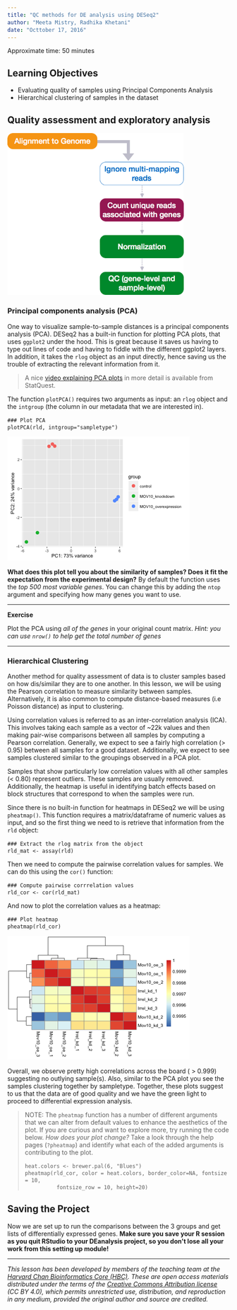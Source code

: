 ```yaml
---
title: "QC methods for DE analysis using DESeq2"
author: "Meeta Mistry, Radhika Khetani"
date: "Octtober 17, 2016"
---
```


Approximate time: 50 minutes

## Learning Objectives 

* Evaluating quality of samples using Principal Components Analysis
* Hierarchical clustering of samples in the dataset


## Quality assessment and exploratory analysis	
<img src="../img/slide12_DGE.png" width="400">

### Principal components analysis (PCA)

One way to visualize sample-to-sample distances is a principal components analysis (PCA). DESeq2 has a built-in function for plotting PCA plots, that uses `ggplot2` under the hood. This is great because it saves us having to type out lines of code and having to fiddle with the different ggplot2 layers. In addition, it takes the `rlog` object as an input directly, hence saving us the trouble of extracting the relevant information from it.

> A nice [video explaining PCA plots](https://www.youtube.com/watch?v=_UVHneBUBW0) in more detail is available from StatQuest.

The function `plotPCA()` requires two arguments as input: an `rlog` object and the `intgroup` (the column in our metadata that we are interested in). 

	### Plot PCA 
	plotPCA(rld, intgroup="sampletype")

![pca](../img/pca_500.png)

**What does this plot tell you about the similarity of samples? Does it fit the expectation from the experimental design?** By default the function uses the *top 500 most variable genes*. You can change this by adding the `ntop` argument and specifying how many genes you want to use.

***

**Exercise**

Plot the PCA using *all of the genes* in your original count matrix. *Hint: you can use `nrow()` to help get the total number of genes*

***

### Hierarchical Clustering

Another method for quality assessment of data is to cluster samples based on how dis/similar they are to one another. In this lesson, we will be using the Pearson correlation to measure similarity between samples. Alternatively, it is also common to compute distance-based measures (i.e Poisson distance) as input to clustering. 


Using correlation values is referred to as an inter-correlation analysis (ICA). This involves taking each sample as a vector of ~22k values and then making pair-wise comparisons between all samples by computing a Pearson correlation. Generally, we expect to see a fairly high correlation (> 0.95) between all samples for a good dataset. Additionally, we expect to see samples clustered similar to the groupings observed in a PCA plot.

Samples that show particularly low correlation values with all other samples (< 0.80) represent outliers. These samples are usually removed. Additionally, the heatmap is useful in identifying batch effects based on block structures that correspond to when the samples were run.

Since there is no built-in function for heatmaps in DESeq2 we will be using `pheatmap()`. This function requires a matrix/dataframe of numeric values as input, and so the first thing we need to is retrieve that information from the `rld` object:
	
	### Extract the rlog matrix from the object
	rld_mat <- assay(rld) 

Then we need to compute the pairwise correlation values for samples. We can do this using the `cor()` function:

	### Compute pairwise corrrelation values
	rld_cor <- cor(rld_mat)


And now to plot the correlation values as a heatmap:

	### Plot heatmap
	pheatmap(rld_cor)

![heatmap1](../img/pheatmap-1.png)

Overall, we observe pretty high correlations across the board ( > 0.999) suggesting no outlying sample(s). Also, similar to the PCA plot you see the samples clustering together by sampletype. Together, these plots suggest to us that the data are of good quality and we have the green light to proceed to differential expression analysis.


> NOTE: The `pheatmap` function has a number of different arguments that we can alter from default values to enhance the aesthetics of the plot. If you are curious and want to explore more, try running the code below. *How does your plot change?* Take a look through the help pages (`?pheatmap`) and identify what each of the added arguments is contributing to the plot.
>
> ```
> heat.colors <- brewer.pal(6, "Blues")
> pheatmap(rld_cor, color = heat.colors, border_color=NA, fontsize = 10, 
>			fontsize_row = 10, height=20)
> ```              


## Saving the Project

Now we are set up to run the comparisons between the 3 groups and get lists of differentially expressed genes. **Make sure you save your R session as you quit RStudio to your DEanalysis project, so you don't lose all your work from this setting up module!**


---
*This lesson has been developed by members of the teaching team at the [Harvard Chan Bioinformatics Core (HBC)](http://bioinformatics.sph.harvard.edu/). These are open access materials distributed under the terms of the [Creative Commons Attribution license](https://creativecommons.org/licenses/by/4.0/) (CC BY 4.0), which permits unrestricted use, distribution, and reproduction in any medium, provided the original author and source are credited.*
